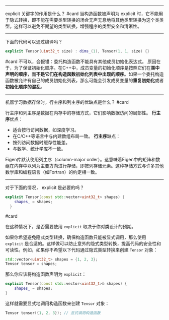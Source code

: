 
---
explicit 关键字的作用是什么？
#card <!--2024/3/3/VRM6x94-->
当构造函数被声明为 explicit 时，它不能用于隐式转换，即不能在需要类型转换的场合无声无息地将其他类型转换为这个类类型。这样可以避免不期望的类型转换，增强程序的类型安全和清晰性。

---
下面的代码可以通过编译吗？
```cpp
explicit Tensor(uint32_t size) : dims_(1), Tensor(1, 1, size) {}
```
#card <!--2024/3/3/V7WzGju-->
不可以，会报错：委托构造函数不能具有其他成员初始化表达式。
原因在于，为了保证初始化顺序。在C++中，成员变量的初始化顺序是按照它们在**类中声明的顺序**，而**不是它们在构造函数初始化列表中出现的顺序**。如果一个委托构造函数被允许有自己的成员初始化列表，那么可能会引发成员变量的**重复初始化**或者**初始化顺序的混乱**。

---
机器学习数据存储时，行主序和列主序的优缺点是什么？
#card <!--2024/3/3/IYx49V8-->

行主序和列主序是数据在内存中的存储方式，它们影响数据访问的局部性。
**行主序**优点：
- 适合按行访问数据，如深度学习。
- 在C/C++等语言中与内建数组布局一致。
**行主序**缺点：
- 按列访问数据时缓存性能差。
- 与数学、统计学库不一致。

Eigen库默认使用列主序（column-major order）。这意味着Eigen中的矩阵和数组在内存中以列为主要方向进行存储，即按列存储元素。这种存储方式与许多其他数学库和编程语言（如Fortran）的约定相一致。

---
对于下面的情况，  explicit 是必要的吗？

```cpp
explicit Tensor(const std::vector<uint32_t> shapes) {
    shapes_ = shapes;
  }
```

#card <!--2024/3/7/N0pTYkZ-->

在这种情况下，是否需要使用 `explicit` 取决于你对类设计的预期。 

如果你希望避免隐式类型转换，确保构造函数只能被显式调用，那么使用 `explicit` 是合适的。这样做可以防止意外的隐式类型转换，提高代码的安全性和可读性。例如，如果你不希望以下代码通过隐式类型转换来创建 `Tensor` 对象：

```cpp
std::vector<uint32_t> shapes = {1, 2, 3};
Tensor tensor = shapes;
```

那么你应该将构造函数声明为 `explicit`：

```cpp
explicit Tensor(const std::vector<uint32_t>& shapes) {
    shapes_ = shapes;
}
```

这样就需要显式地调用构造函数来创建 `Tensor` 对象：

```cpp
Tensor tensor({1, 2, 3}); // 显式调用构造函数
```

